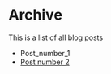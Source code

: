 # Archive

This is a list of all blog posts

 * Post_number_1
 * [Post number 2](https://www.youtube.com/watch?v=0RYS6V76lRQ&feature=emb_logo)
 
